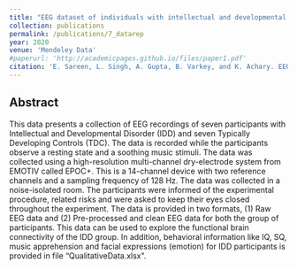 ```yaml
---
title: "EEG dataset of individuals with intellectual and developmental disorder and healthy controls under rest and music stimuli"
collection: publications
permalink: /publications/7_datarep
year: 2020
venue: 'Mendeley Data'
#paperurl: 'http://academicpages.github.io/files/paper1.pdf'
citation: 'E. Sareen, L. Singh, A. Gupta, B. Varkey, and K. Achary. EEG dataset of individuals with intellectual and developmental disorder and healthy controls while observing rest and musical stimulus (dataset). 2020, <i>Mendeley Data</i>, doi: http://dx.doi.org/10.17632/fshy54ypyh.2.'
---
```


## Abstract
This data presents a collection of EEG recordings of seven participants with Intellectual and Developmental Disorder (IDD) and seven Typically Developing Controls (TDC). The data is recorded while the participants observe a resting state and a soothing music stimuli. The data was collected using a high-resolution multi-channel dry-electrode system from EMOTIV called EPOC+. This is a 14-channel device with two reference channels and a sampling frequency of 128 Hz. The data was collected in a noise-isolated room. The participants were informed of the experimental procedure, related risks and were asked to keep their eyes closed throughout the experiment. The data is provided in two formats, (1) Raw EEG data and (2) Pre-processed and clean EEG data for both the group of participants. This data can be used to explore the functional brain connectivity of the IDD group. In addition, behavioral information like IQ, SQ, music apprehension and facial expressions (emotion) for IDD participants is provided in file “QualitativeData.xlsx".
